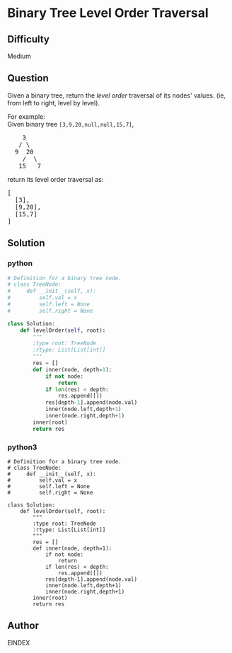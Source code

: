 # Binary Tree Level Order Traversal

## Difficulty
Medium

## Question
<p>Given a binary tree, return the <i>level order</i> traversal of its nodes' values. (ie, from left to right, level by level).</p>

<p>
For example:<br />
Given binary tree <code>[3,9,20,null,null,15,7]</code>,<br />
<pre>
    3
   / \
  9  20
    /  \
   15   7
</pre>
</p>
<p>
return its level order traversal as:<br />
<pre>
[
  [3],
  [9,20],
  [15,7]
]
</pre>
</p>

## Solution
### python
```python
# Definition for a binary tree node.
# class TreeNode:
#     def __init__(self, x):
#         self.val = x
#         self.left = None
#         self.right = None

class Solution:
    def levelOrder(self, root):
        """
        :type root: TreeNode
        :rtype: List[List[int]]
        """
        res = []
        def inner(node, depth=1):
            if not node:
                return
            if len(res) < depth:
                res.append([])
            res[depth-1].append(node.val)
            inner(node.left,depth+1)
            inner(node.right,depth+1)
        inner(root)
        return res

```
### python3
```python3
# Definition for a binary tree node.
# class TreeNode:
#     def __init__(self, x):
#         self.val = x
#         self.left = None
#         self.right = None

class Solution:
    def levelOrder(self, root):
        """
        :type root: TreeNode
        :rtype: List[List[int]]
        """
        res = []
        def inner(node, depth=1):
            if not node:
                return
            if len(res) < depth:
                res.append([])
            res[depth-1].append(node.val)
            inner(node.left,depth+1)
            inner(node.right,depth+1)
        inner(root)
        return res
```

## Author
EINDEX